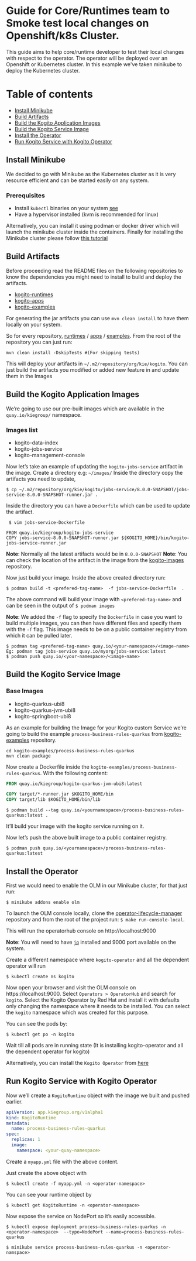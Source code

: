 # Guide for Core/Runtimes team to Smoke test local changes on Openshift/k8s Cluster.

This guide aims to help core/runtime developer to test their local changes with respect to the operator.
The operator will be deployed over an Openshift or Kubernetes cluster. In this example we've taken minikube to deploy the Kubernetes cluster.
# Table of contents

* [Install Minikube](#install-minikube)
* [Build Artifacts](#build-artifacts)
* [Build the Kogito Application Images](#build-the-kogito-application-images)
* [Build the Kogito Service Image](#build-the-kogito-service-image)
* [Install the Operator](#install-the-operator)
* [Run Kogito Service with Kogito Operator](#run-kogito-service-with-kogito-operator)

## Install Minikube

We decided to go with Minikube as the Kubernetes cluster as it is very resource efficient and can be started easily on any system.
 ### Prerequisites
  * Install `kubectl` binaries on your system [see](https://kubernetes.io/docs/tasks/tools/install-kubectl/)
  * Have a hypervisor installed (kvm  is recommended for linux)

Alternatively, you can install it using podman or docker driver which will launch the minikube cluster inside the containers.
Finally for installing the Minikube cluster please follow [this tutorial](https://kubernetes.io/docs/tasks/tools/install-minikube/)

## Build Artifacts
Before proceeding read the README files on the following repositories to know the dependencies you might need to install to build and deploy the artifacts.
 * [kogito-runtimes](https://github.com/kiegroup/kogito-runtimes)
 * [kogito-apps](https://github.com/kiegroup/kogito-apps)
 * [kogito-examples](https://github.com/kiegroup/kogito-examples)
 
For generating the jar artifacts you can use `mvn clean install` to have them locally on your system.

So for every repository, [runtimes](https://github.com/kiegroup/kogito-runtimes) / [apps](https://github.com/kiegroup/kogito-apps) / [examples](https://github.com/kiegroup/kogito-examples). From the root of the repository you can just run:

```shell-script
mvn clean install -DskipTests #(For skipping tests)
```

This will deploy your artifacts in `~/.m2/repository/org/kie/kogito`. You can just build the artifacts you modified or added new feature in and update them in the Images

## Build the Kogito Application Images
We’re going to use our pre-built images which are available in the `quay.io/kiegroup/` namespace.

 ### Images list
  * kogito-data-index
  * kogito-jobs-service
  * kogito-management-console

Now let’s take an example of updating the `kogito-jobs-service` artifact in the image.
Create a directory e.g: `~/images/`
Inside the directory copy the artifacts you need to update,

```shell-script
$ cp ~/.m2/repository/org/kie/kogito/jobs-service/8.0.0-SNAPSHOT/jobs-service-8.0.0-SNAPSHOT-runner.jar .
```

Inside the directory you can have a `Dockerfile` which can be used to update the artifact.

` $ vim jobs-service-Dockerfile` 

```
FROM quay.io/kiegroup/kogito-jobs-service
COPY jobs-service-8.0.0-SNAPSHOT-runner.jar ${KOGITO_HOME}/bin/kogito-jobs-service-runner.jar
```
**Note**: Normally all the latest artifacts would be in `8.0.0-SNAPSHOT`
**Note**: You can check the location of the artifact in the image from the [kogito-images](https://github.com/kiegroup/kogito-images) repository.

Now just build your image. Inside the above created directory run:

`$ podman build -t <prefered-tag-name>  -f jobs-service-Dockerfile  .`

The above command will build your image with `<prefered-tag-name>` and can be seen in the output of `$ podman images`

**Note**: We added the `-f` flag to specify the `Dockerfile` in case you want to build multiple images, you can then have different files and specify them with the `-f` flag.
This image needs to be on a public container registry from which it can be pulled later.
```shell-script
$ podman tag <prefered-tag-name> quay.io/<your-namespace>/<image-name>
Eg: podman tag jobs-service quay.io/myorg/jobs-service:latest
$ podman push quay.io/<your-namespace>/<image-name>
```

## Build the Kogito Service Image

 ### Base Images
  * kogito-quarkus-ubi8
  * kogito-quarkus-jvm-ubi8
  * kogito-springboot-ubi8

As an example for building the Image for your Kogito custom Service we’re going to build the example  `process-business-rules-quarkus` from [kogito-examples](https://github.com/kiegroup/kogito-examples) repository.

```shell-script
cd kogito-examples/process-business-rules-quarkus
mvn clean package
```
Now create a Dockerfile inside the `kogito-examples/process-business-rules-quarkus`. With the following content:

```Dockerfile
FROM quay.io/kiegroup/kogito-quarkus-jvm-ubi8:latest

COPY target/*-runner.jar $KOGITO_HOME/bin    
COPY target/lib $KOGITO_HOME/bin/lib
```

```shell-script
$ podman build --tag quay.io/<yournamespace>/process-business-rules-quarkus:latest .
```
It’ll build your image with the kogito service running on it.

Now let’s push the above built image to a public container registry.

`$ podman push quay.io/<yournamespace>/process-business-rules-quarkus:latest`

## Install the Operator
First we would need to enable the OLM in our Minikube cluster, for that just run:

`$ minikube addons enable olm`

To launch the OLM console locally, clone the [operator-lifecycle-manager](https://github.com/operator-framework/operator-lifecycle-manager) repository and from the root of the project run: `$ make run-console-local`.
 
This will run the operatorhub console on http://localhost:9000 

**Note**: You will need to have [`jq`](https://stedolan.github.io/jq/manual/) installed and 9000 port available on the system.

Create a different namespace where `kogito-operator` and all the dependent operator will run

`$ kubectl create ns kogito`

Now open your browser and visit the OLM console on https://localhost:9000. Select `Operators > OperatorHub` and search for `kogito`. 
Select the Kogito Operator by Red Hat and install it with defaults only changing the namespace where it needs to be installed. You can select the `kogito` namespace which was created for this purpose.

You can see the pods by:

`$ kubectl get po -n kogito`

Wait till all pods are in running state (It is installing kogito-operator and all the dependent operator for kogito)

Alternatively, you can install the `Kogito Operator` from [here](https://operatorhub.io/operator/kogito-operator)

## Run Kogito Service with Kogito Operator

Now we’ll create a `KogitoRuntime` object with the image we built and pushed earlier.

```yaml
apiVersion: app.kiegroup.org/v1alpha1
kind: KogitoRuntime
metadata:
  name: process-business-rules-quarkus
spec:
  replicas: 1
  image:
    namespace: <your-quay-namespace>
```
Create a `myapp.yml` file with the above content.

Just create the above object with

`$ kubectl create -f myapp.yml -n <operator-namespace>`

You can see your runtime object by 

`$ kubectl get KogitoRuntime -n <operator-namespace>`

Now expose the service on NodePort so it’s easily accessible.

`$ kubectl expose deployment process-business-rules-quarkus -n <operator-namespace>  --type=NodePort --name=process-business-rules-quarkus`

`$ minikube service process-business-rules-quarkus -n <operator-namspace>`


